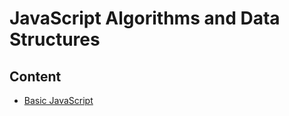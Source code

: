 # JavaScript Algorithms and Data Structures

## Content
- [Basic JavaScript](https://github.com/karan-cheema/FreeCodeCamp.org/tree/main/JavaScript%20Algorithms%20and%20Data%20Structures/Basic%20Javascript)

